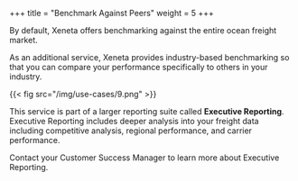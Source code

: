 +++
title = "Benchmark Against Peers"
weight = 5
+++

By default, Xeneta offers benchmarking against the entire ocean freight market. 

As an additional service, Xeneta provides industry-based benchmarking so that you can compare your performance specifically to others in your industry. 


{{< fig src="/img/use-cases/9.png" >}}

This service is part of a larger reporting suite called **Executive Reporting**. Executive Reporting includes deeper analysis into your freight data including competitive analysis, regional performance, and carrier performance.

Contact your Customer Success Manager to learn more about Executive Reporting.